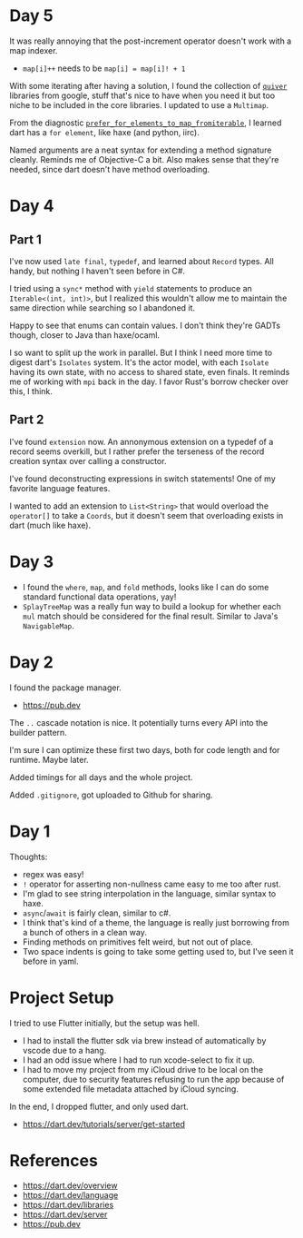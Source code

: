 # Day 5

It was really annoying that the post-increment operator doesn't work with a map indexer.
- `map[i]++` needs to be `map[i] = map[i]! + 1`

With some iterating after having a solution, I found the collection of [`quiver`](https://pub.dev/packages/quiver) libraries from google, stuff that's nice to have when you need it but too niche to be included in the core libraries. I updated to use a `Multimap`.

From the diagnostic [`prefer_for_elements_to_map_fromiterable`](https://dart.dev/tools/diagnostic-messages#prefer_for_elements_to_map_fromiterable), I learned dart has a `for element`, like haxe (and python, iirc).

Named arguments are a neat syntax for extending a method signature cleanly. Reminds me of Objective-C a bit. Also makes sense that they're needed, since dart doesn't have method overloading.

# Day 4

## Part 1

I've now used `late final`, `typedef`, and learned about `Record` types. All handy, but nothing I haven't seen before in C#.

I tried using a `sync*` method with `yield` statements to produce an `Iterable<(int, int)>`, but I realized this wouldn't allow me to maintain the same direction while searching so I abandoned it.

Happy to see that enums can contain values. I don't think they're GADTs though, closer to Java than haxe/ocaml.

I so want to split up the work in parallel. But I think I need more time to digest dart's `Isolates` system. It's the actor model, with each `Isolate` having its own state, with no access to shared state, even finals. It reminds me of working with `mpi` back in the day. I favor Rust's borrow checker over this, I think.

## Part 2

I've found `extension` now. An annonymous extension on a typedef of a record seems overkill, but I rather prefer the terseness of the record creation syntax over calling a constructor.

I've found deconstructing expressions in switch statements! One of my favorite language features.

I wanted to add an extension to `List<String>` that would overload the `operator[]` to take a `Coords`, but it doesn't seem that overloading exists in dart (much like haxe).

# Day 3

- I found the `where`, `map`, and `fold` methods, looks like I can do some standard functional data operations, yay!
- `SplayTreeMap` was a really fun way to build a lookup for whether each `mul` match should be considered for the final result. Similar to Java's `NavigableMap`.

# Day 2

I found the package manager.
- https://pub.dev

The `..` cascade notation is nice. It potentially turns every API into the builder pattern.

I'm sure I can optimize these first two days, both for code length and for runtime. Maybe later.

Added timings for all days and the whole project.

Added `.gitignore`, got uploaded to Github for sharing.

# Day 1

Thoughts:
- regex was easy!
- `!` operator for asserting non-nullness came easy to me too after rust.
- I'm glad to see string interpolation in the language, similar syntax to haxe.
- `async`/`await` is fairly clean, similar to c#.
- I think that's kind of a theme, the language is really just borrowing from a bunch of others in a clean way.
- Finding methods on primitives felt weird, but not out of place.
- Two space indents is going to take some getting used to, but I've seen it before in yaml.

# Project Setup

I tried to use Flutter initially, but the setup was hell.

- I had to install the flutter sdk via brew instead of automatically by vscode due to a hang.
- I had an odd issue where I had to run xcode-select to fix it up.
- I had to move my project from my iCloud drive to be local on the computer, due to security features refusing to run the app because of some extended file metadata attached by iCloud syncing.

In the end, I dropped flutter, and only used dart.
- https://dart.dev/tutorials/server/get-started

# References

- https://dart.dev/overview
- https://dart.dev/language
- https://dart.dev/libraries
- https://dart.dev/server
- https://pub.dev
